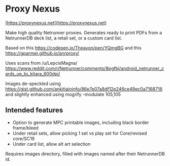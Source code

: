 # Proxy Nexus

[https://proxynexus.net](https://proxynexus.net)

Make high quality Netrunner proxies. Generates ready to print PDFs from a NetrunnerDB deck list, a retail set, or a custom card list. 

Based on this https://codepen.io/Theavon/pen/YQmgBG
and this https://gparmer.github.io/anrproxy/

Uses scans from /u/LepcisMagna/ https://www.reddit.com/r/Netrunner/comments/8pgfbj/android_netrunner_cards_up_to_kitara_600dpi/

Images de-speckled using https://gist.github.com/ankitjaininfo/86e7e07a8df12e246ce49ec0a7168716
and slightly enhanced using mogrify -modulate 105,105


## Intended features
 
* Option to generate MPC printable images, including black border frame/bleed
* Under retail sets, allow picking 1 set vs play set for Core/revised core/SC19
* Under card list, allow alt art selection


Requires images directory, filled with images named after their NetrunnerDB id.